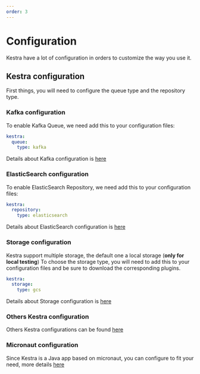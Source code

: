 ```yaml
---
order: 3
---
```

# Configuration

Kestra have a lot of configuration in orders to customize the way you use it. 

## Kestra configuration 
First things, you will need to configure the queue type and the repository type.

### Kafka configuration  
To enable Kafka Queue, we need add this to your configuration files:
```yaml
kestra:
  queue:
    type: kafka
```

Details about Kafka configuration is [here](./kafka)

### ElasticSearch configuration
To enable ElasticSearch Repository, we need add this to your configuration files:
```yaml
kestra:
  repository:
    type: elasticsearch
```

Details about ElasticSearch configuration is [here](./elasticsearch)

### Storage configuration
Kestra support multiple storage, the default one a local storage (**only for local testing**)
To choose the storage type, you will need to add this to your configuration files and be sure to download the corresponding plugins.
```yaml
kestra:
  storage:
    type: gcs
```

Details about Storage configuration is [here](./storage)

### Others Kestra configuration

Others Kestra configurations can be found [here](./others)

### Micronaut configuration

Since Kestra is a Java app based on micronaut, you can configure to fit your need, more details [here](./micronaut)
